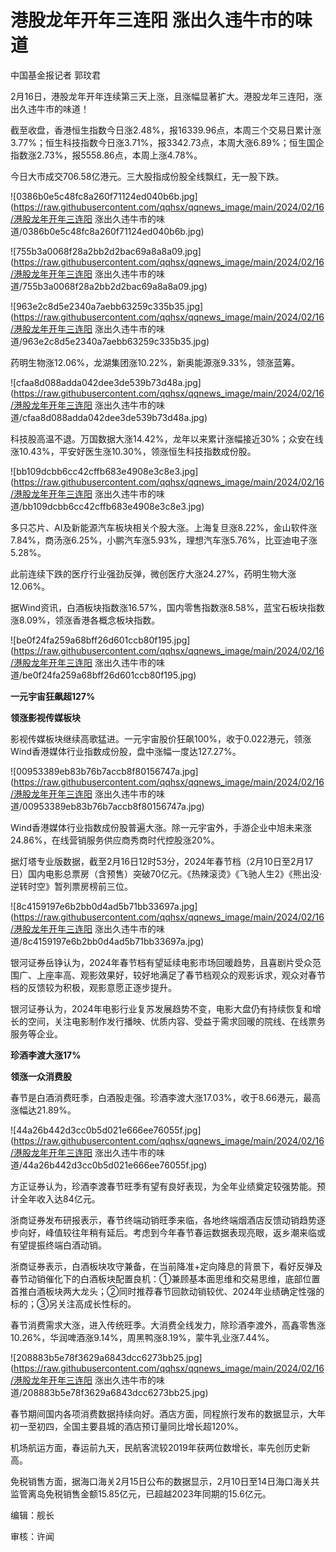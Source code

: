 # 港股龙年开年三连阳 涨出久违牛市的味道

中国基金报记者 郭玟君

2月16日，港股龙年开年连续第三天上涨，且涨幅显著扩大。港股龙年三连阳，涨出久违牛市的味道！

截至收盘，香港恒生指数今日涨2.48%，报16339.96点，本周三个交易日累计涨3.77%；恒生科技指数今日涨3.71%，报3342.73点，本周大涨6.89%；恒生国企指数涨2.73%，报5558.86点，本周上涨4.78%。

今日大市成交706.58亿港元。三大股指成份股全线飘红，无一股下跌。

![0386b0e5c48fc8a260f71124ed040b6b.jpg](https://raw.githubusercontent.com/qqhsx/qqnews_image/main/2024/02/16/港股龙年开年三连阳 涨出久违牛市的味道/0386b0e5c48fc8a260f71124ed040b6b.jpg)

![755b3a0068f28a2bb2d2bac69a8a8a09.jpg](https://raw.githubusercontent.com/qqhsx/qqnews_image/main/2024/02/16/港股龙年开年三连阳 涨出久违牛市的味道/755b3a0068f28a2bb2d2bac69a8a8a09.jpg)

![963e2c8d5e2340a7aebb63259c335b35.jpg](https://raw.githubusercontent.com/qqhsx/qqnews_image/main/2024/02/16/港股龙年开年三连阳 涨出久违牛市的味道/963e2c8d5e2340a7aebb63259c335b35.jpg)

药明生物涨12.06%，龙湖集团涨10.22%，新奥能源涨9.33%，领涨蓝筹。

![cfaa8d088adda042dee3de539b73d48a.jpg](https://raw.githubusercontent.com/qqhsx/qqnews_image/main/2024/02/16/港股龙年开年三连阳 涨出久违牛市的味道/cfaa8d088adda042dee3de539b73d48a.jpg)

科技股高温不退。万国数据大涨14.42%，龙年以来累计涨幅接近30%；众安在线涨10.43%，平安好医生涨10.30%，领涨恒生科技指数成份股。

![bb109dcbb6cc42cffb683e4908e3c8e3.jpg](https://raw.githubusercontent.com/qqhsx/qqnews_image/main/2024/02/16/港股龙年开年三连阳 涨出久违牛市的味道/bb109dcbb6cc42cffb683e4908e3c8e3.jpg)

多只芯片、AI及新能源汽车板块相关个股大涨。上海复旦涨8.22%，金山软件涨7.84%，商汤涨6.25%，小鹏汽车涨5.93%，理想汽车涨5.76%，比亚迪电子涨5.28%。

此前连续下跌的医疗行业强劲反弹，微创医疗大涨24.27%，药明生物大涨12.06%。

据Wind资讯，白酒板块指数涨16.57%，国内零售指数涨8.58%，蓝宝石板块指数涨8.09%，领涨香港各概念板块指数。

![be0f24fa259a68bff26d601ccb80f195.jpg](https://raw.githubusercontent.com/qqhsx/qqnews_image/main/2024/02/16/港股龙年开年三连阳 涨出久违牛市的味道/be0f24fa259a68bff26d601ccb80f195.jpg)

**一元宇宙狂飙超127%**

**领涨影视传媒板块**

影视传媒板块继续高歌猛进。一元宇宙股价狂飙100%，收于0.022港元，领涨Wind香港媒体行业指数成份股，盘中涨幅一度达127.27%。

![00953389eb83b76b7accb8f80156747a.jpg](https://raw.githubusercontent.com/qqhsx/qqnews_image/main/2024/02/16/港股龙年开年三连阳 涨出久违牛市的味道/00953389eb83b76b7accb8f80156747a.jpg)

Wind香港媒体行业指数成份股普遍大涨。除一元宇宙外，手游企业中旭未来涨24.86%，在线营销服务供应商秀商时代控股涨20%。

据灯塔专业版数据，截至2月16日12时53分，2024年春节档（2月10日至2月17日）国内电影总票房（含预售）突破70亿元。《热辣滚烫》《飞驰人生2》《熊出没·逆转时空》暂列票房榜前三位。

![8c4159197e6b2bb0d4ad5b71bb33697a.jpg](https://raw.githubusercontent.com/qqhsx/qqnews_image/main/2024/02/16/港股龙年开年三连阳 涨出久违牛市的味道/8c4159197e6b2bb0d4ad5b71bb33697a.jpg)

银河证券岳铮认为，2024年春节档有望延续电影市场回暖趋势，且喜剧片受众范围广、上座率高、观影效果好，较好地满足了春节档观众的观影诉求，观众对春节档的反馈较为积极，观影意愿正逐步提升。

银河证券认为，2024年电影行业复苏发展趋势不变，电影大盘仍有持续恢复和增长的空间，关注电影制作发行播映、优质内容、受益于需求回暖的院线、在线票务服务等企业。

**珍酒李渡大涨17%**

**领涨一众消费股**

春节是白酒消费旺季，白酒股走强。珍酒李渡大涨17.03%，收于8.66港元，最高涨幅达21.89%。

![44a26b442d3cc0b5d021e666ee76055f.jpg](https://raw.githubusercontent.com/qqhsx/qqnews_image/main/2024/02/16/港股龙年开年三连阳 涨出久违牛市的味道/44a26b442d3cc0b5d021e666ee76055f.jpg)

方正证券认为，珍酒李渡春节旺季有望有良好表现，为全年业绩奠定较强势能。预计全年收入达84亿元。

浙商证券发布研报表示，春节终端动销旺季来临，各地终端烟酒店反馈动销趋势逐步向好，峰值较往年稍有延后。考虑到今年春节春运数据表现亮眼，返乡潮来临或有望提振终端白酒动销。

浙商证券表示，白酒板块攻守兼备，在当前降准+定向降息的背景下，看好反弹及春节动销催化下的白酒板块配置良机：①兼顾基本面思维和交易思维，底部位置首推白酒板块两大龙头；②同时推荐春节回款动销较优、2024年业绩确定性强的标的；③另关注高成长性标的。

春节消费需求大涨，进入传统旺季。大消费全线发力，除珍酒李渡外，高鑫零售涨10.26%，华润啤酒涨9.14%，周黑鸭涨8.19%，蒙牛乳业涨7.44%。

![208883b5e78f3629a6843dcc6273bb25.jpg](https://raw.githubusercontent.com/qqhsx/qqnews_image/main/2024/02/16/港股龙年开年三连阳 涨出久违牛市的味道/208883b5e78f3629a6843dcc6273bb25.jpg)

春节期间国内各项消费数据持续向好。酒店方面，同程旅行发布的数据显示，大年初一至初四，全国主要县城的酒店预订量同比增长超120%。

机场航运方面，春运前九天，民航客流较2019年获两位数增长，率先创历史新高。

免税销售方面，据海口海关2月15日公布的数据显示，2月10日至14日海口海关共监管离岛免税销售金额15.85亿元，已超越2023年同期的15.6亿元。

编辑：舰长

审核：许闻

